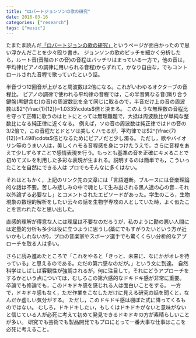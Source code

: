 ```yaml
---
title: "ロバートジョンソンの歌の研究"
date: 2016-03-16
categories: ["research"]
tags: ["music"]
---
```


たまたま読んだ[「ロバートジョンの歌の研究」](http://hayashimasaki.net/)というページが面白かったので思い浮かんだことを少々殴り書き。
ジョンソンの歌のピッチを細かく分析したら，ルート音(音階のドの音)の音程はバッチリはまっている一方で，他の音は，平均律(ピアノの調律に用いられる音程)からずれて，かなり自由な，でもコントロールされた音程で歌っていたという話。

<!--more-->

半音づつ12回音が上がると周波数は2倍になる。これがいわゆるオクターブの音程比。
ピアノの調律で使われる平均律の音程では，この半音異なる音(隣り合う鍵盤(黒鍵含む)の音)の周波数比を全て同じに取るので，半音だけ上の音の周波数は$2^{\frac{1}{12}}=1.0335\cdots$倍と決まる。
このような無理数の音程比を守って正確に歌うのはヒトにとっては無理難題で，大抵は周波数比が単純な整数比になる純正律に近くなる。
例えば，ソの音の周波数は純正律ではドの音の3/2倍で，この音程だとドとソは美しくハモるが，平均律では$2^{\frac{7}{12}}=1.498\cdots$倍となるためにピアノだと少し濁る。
ただし，歌やバイオリン等のうまい人は，美しくハモる音程感を身につけたうえで，さらに音程をあえて少しずらすことで感情表現を行う。もっとも基準の音を正確にキメることで初めてズレを利用した多彩な表現が生まれる。説明するのは簡単でも，こういったことを自然にできる人は プロでもそんなに多くはない。
<!--ちなみに，このようなテクニックは音楽だけでなく人前で研究発表をするときも同じで，例えば適当なテンポ感や音程感で基本的には話し，そこに変化を持ち込むことでメッセージを伝えやすくなる。このキメと崩しのバランスをとるのはなかなか難しいが，でもまずその重要性を認識することで少しづつはマシな方に進めると思って(信じて)いる。-->

それはともかく，上記のリンク先の文章には「言語道断。ブルースには音楽理論的な話は不要。苦しみ悲しみの中で魂として生み出される黒人達の心の音…それ以外論ずる必要なし」とコメントされたエピソードがあった。学生のころ，生物現象の数理的解析をしたい云々の話を生物学専攻の人としていた時，よく似たことを言われたなと思い出した。
<!--ヒトには本能的に，ヒトや生物とは他とは隔てた何か特別なものであると思いたいという防衛本能のようなものがあるようで，そこに定量的分析を入れることは冒涜と感じる人は多いように感じる。-->
直感的理解が得意な人には理屈は不要なのだろうが，私のように勘の悪い人間には定量的分析も多少は役に立つように思うし(藁にでもすがりたいという方が近いかもしれないが)，プロの音楽家やスポーツ選手でも驚くくらい分析的なアプローチを取る人は多い。

さらに読み進めたところで「これをやると「きっと、未来に、なにかがオレを待っている」と思えるのである。ただの第六感なのだが。」という文に到達。
自然科学はしばしば客観性が強調されるが，何に注目して，それにどうアプローチをするかという点については，むしろこの第六感的なドキドキ感が非常に重要。
卒論でも修論でも，このドキドキ感を感じれる人は面白いことをする。
一方で，ドキドキ感もなく，ただ作業をこなしただけに見える研究の話を聞くと，なんだか虚しい気分がする。
ただし，このドキドキ感は棚ぼた式に降ってくるものではない。
むしろ，ドキドキしたい，もしくはドキドキがないと意味がないと信じている人が必死に考えて初めて発見できるドキドキの方が素晴らしいことが多い。
研究でも芸術でも製品開発でもプロにとって一番大事な仕事はここを必死に考えること。
